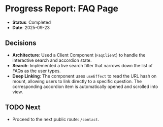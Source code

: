 # Progress Report: FAQ Page

-   **Status**: Completed
-   **Date**: 2025-09-23

## Decisions

-   **Architecture**: Used a Client Component (`FaqClient`) to handle the interactive search and accordion state.
-   **Search**: Implemented a live search filter that narrows down the list of FAQs as the user types.
-   **Deep Linking**: The component uses `useEffect` to read the URL hash on mount, allowing users to link directly to a specific question. The corresponding accordion item is automatically opened and scrolled into view.

## TODO Next

-   Proceed to the next public route: `/contact`.
